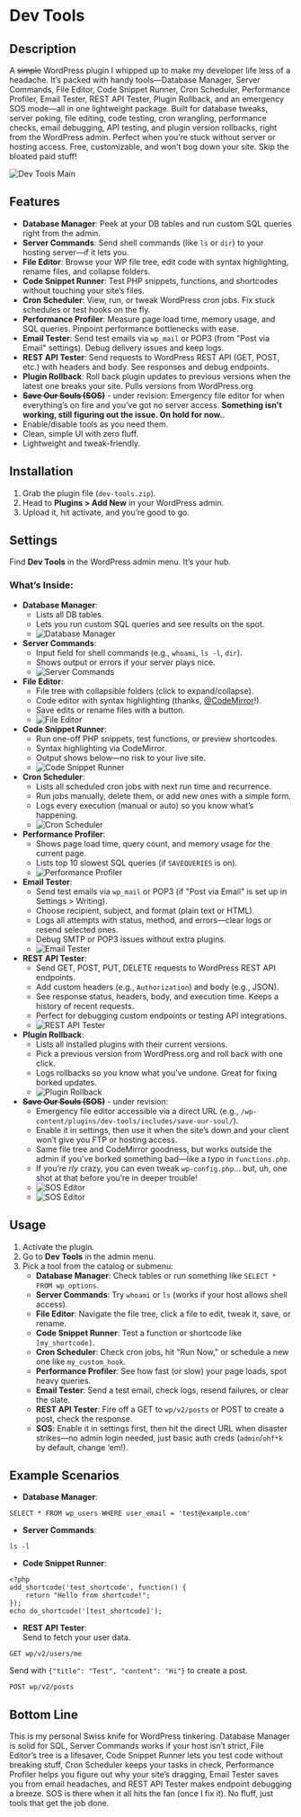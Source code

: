 # Dev Tools
## Description
A ~~simple~~ WordPress plugin I whipped up to make my developer life less of a headache. It’s packed with handy tools—Database Manager, Server Commands, File Editor, Code Snippet Runner, Cron Scheduler, Performance Profiler, Email Tester, REST API Tester, Plugin Rollback, and an emergency SOS mode—all in one lightweight package. Built for database tweaks, server poking, file editing, code testing, cron wrangling, performance checks, email debugging, API testing, and plugin version rollbacks, right from the WordPress admin. Perfect when you’re stuck without server or hosting access. Free, customizable, and won’t bog down your site. Skip the bloated paid stuff!


![Dev Tools Main](https://raw.githubusercontent.com/Kryku/wordpress-dev-tools/refs/heads/main/screenshots/dev-tools.jpg)

## Features
* **Database Manager**: Peek at your DB tables and run custom SQL queries right from the admin.
* **Server Commands**: Send shell commands (like `ls` or `dir`) to your hosting server—if it lets you.
* **File Editor**: Browse your WP file tree, edit code with syntax highlighting, rename files, and collapse folders.
* **Code Snippet Runner**: Test PHP snippets, functions, and shortcodes without touching your site’s files.
* **Cron Scheduler**: View, run, or tweak WordPress cron jobs. Fix stuck schedules or test hooks on the fly.
* **Performance Profiler**: Measure page load time, memory usage, and SQL queries. Pinpoint performance bottlenecks with ease.
* **Email Tester**: Send test emails via `wp_mail` or POP3 (from "Post via Email" settings). Debug delivery issues and keep logs.
* **REST API Tester**: Send requests to WordPress REST API (GET, POST, etc.) with headers and body. See responses and debug endpoints.
* **Plugin Rollback**: Roll back plugin updates to previous versions when the latest one breaks your site. Pulls versions from WordPress.org.
* ~~**Save Our Souls (SOS)**~~ - under revision: Emergency file editor for when everything’s on fire and you’ve got no server access. **Something isn't working, still figuring out the issue. On hold for now.**.
* Enable/disable tools as you need them.
* Clean, simple UI with zero fluff.
* Lightweight and tweak-friendly.

## Installation
1. Grab the plugin file (`dev-tools.zip`).
2. Head to **Plugins > Add New** in your WordPress admin.
3. Upload it, hit activate, and you’re good to go.

## Settings
Find **Dev Tools** in the WordPress admin menu. It’s your hub.

### What’s Inside:
- **Database Manager**:
  - Lists all DB tables.
  - Lets you run custom SQL queries and see results on the spot.
  - ![Database Manager](https://raw.githubusercontent.com/Kryku/wordpress-dev-tools/refs/heads/main/screenshots/dev-tools-db-manager.jpg)
- **Server Commands**:
  - Input field for shell commands (e.g., `whoami`, `ls -l`, `dir`).
  - Shows output or errors if your server plays nice.
  - ![Server Commands](https://raw.githubusercontent.com/Kryku/wordpress-dev-tools/refs/heads/main/screenshots/dev-tools-server-commands.jpg)
- **File Editor**:
  - File tree with collapsible folders (click to expand/collapse).
  - Code editor with syntax highlighting (thanks, [@CodeMirror](https://github.com/codemirror)!).
  - Save edits or rename files with a button.
  - ![File Editor](https://raw.githubusercontent.com/Kryku/wordpress-dev-tools/refs/heads/main/screenshots/dev-tools-file-manager.jpg)
- **Code Snippet Runner**:
  - Run one-off PHP snippets, test functions, or preview shortcodes.
  - Syntax highlighting via CodeMirror.
  - Output shows below—no risk to your live site.
  - ![Code Snippet Runner](https://raw.githubusercontent.com/Kryku/wordpress-dev-tools/refs/heads/main/screenshots/dev-tools-code-snippet-runner.jpg)
- **Cron Scheduler**:
  - Lists all scheduled cron jobs with next run time and recurrence.
  - Run jobs manually, delete them, or add new ones with a simple form.
  - Logs every execution (manual or auto) so you know what’s happening.
  - ![Cron Scheduler](https://raw.githubusercontent.com/Kryku/wordpress-dev-tools/refs/heads/main/screenshots/dev-tools-cron-scheduler.jpg)
- **Performance Profiler**:
  - Shows page load time, query count, and memory usage for the current page.
  - Lists top 10 slowest SQL queries (if `SAVEQUERIES` is on).
  - ![Performance Profiler](https://raw.githubusercontent.com/Kryku/wordpress-dev-tools/refs/heads/main/screenshots/dev-tools-performance-profiler.jpg)
- **Email Tester**:
  - Send test emails via `wp_mail` or POP3 (if "Post via Email" is set up in Settings > Writing).
  - Choose recipient, subject, and format (plain text or HTML).
  - Logs all attempts with status, method, and errors—clear logs or resend selected ones.
  - Debug SMTP or POP3 issues without extra plugins.
  - ![Email Tester](https://raw.githubusercontent.com/Kryku/wordpress-dev-tools/refs/heads/main/screenshots/dev-tools-email-tester.jpg)
- **REST API Tester**:
  - Send GET, POST, PUT, DELETE requests to WordPress REST API endpoints.
  - Add custom headers (e.g., `Authorization`) and body (e.g., JSON).
  - See response status, headers, body, and execution time. Keeps a history of recent requests.
  - Perfect for debugging custom endpoints or testing API integrations.
  - ![REST API Tester](https://raw.githubusercontent.com/Kryku/wordpress-dev-tools/refs/heads/main/screenshots/dev-tools-rest-api-tester.jpg)
- **Plugin Rollback**:
  - Lists all installed plugins with their current versions.
  - Pick a previous version from WordPress.org and roll back with one click.
  - Logs rollbacks so you know what you’ve undone. Great for fixing borked updates.
  - ![Plugin Rollback](https://raw.githubusercontent.com/Kryku/wordpress-dev-tools/refs/heads/main/screenshots/dev-tools-plugin-rollback.jpg)
- ~~**Save Our Souls (SOS)**~~ - under revision:
  - Emergency file editor accessible via a direct URL (e.g., `/wp-content/plugins/dev-tools/includes/save-our-soul/`).
  - Enable it in settings, then use it when the site’s down and your client won’t give you FTP or hosting access.
  - Same file tree and CodeMirror goodness, but works outside the admin if you’ve borked something bad—like a typo in `functions.php`.
  - If you’re *rly* crazy, you can even tweak `wp-config.php`… but, uh, one shot at that before you’re in deeper trouble!
  - ![SOS Editor](https://raw.githubusercontent.com/Kryku/wordpress-dev-tools/refs/heads/main/screenshots/dev-tools-sos-1.jpg)
  - ![SOS Editor](https://raw.githubusercontent.com/Kryku/wordpress-dev-tools/refs/heads/main/screenshots/dev-tools-sos-2.jpg)

## Usage
1. Activate the plugin.
2. Go to **Dev Tools** in the admin menu.
3. Pick a tool from the catalog or submenu:
   - **Database Manager**: Check tables or run something like `SELECT * FROM wp_options`.
   - **Server Commands**: Try `whoami` or `ls` (works if your host allows shell access).
   - **File Editor**: Navigate the file tree, click a file to edit, tweak it, save, or rename.
   - **Code Snippet Runner**: Test a function or shortcode like `[my_shortcode]`.
   - **Cron Scheduler**: Check cron jobs, hit "Run Now," or schedule a new one like `my_custom_hook`.
   - **Performance Profiler**: See how fast (or slow) your page loads, spot heavy queries.
   - **Email Tester**: Send a test email, check logs, resend failures, or clear the slate.
   - **REST API Tester**: Fire off a GET to `wp/v2/posts` or POST to create a post, check the response.
   - **SOS**: Enable it in settings first, then hit the direct URL when disaster strikes—no admin login needed, just basic auth creds (`admin`/`ohf*k` by default, change ‘em!).

## Example Scenarios
- **Database Manager**:  
```
SELECT * FROM wp_users WHERE user_email = 'test@example.com'
```
- **Server Commands**:  
```
ls -l
```
- **Code Snippet Runner**:  
```
<?php
add_shortcode('test_shortcode', function() {
    return "Hello from shortcode!";
});
echo do_shortcode('[test_shortcode]');
```
- **REST API Tester**:  
Send to fetch your user data.
``` 
GET wp/v2/users/me
```
Send  with `{"title": "Test", "content": "Hi"}` to create a post.
```
POST wp/v2/posts
```
## Bottom Line
This is my personal Swiss knife for WordPress tinkering. Database Manager is solid for SQL, Server Commands works if your host isn’t strict, File Editor’s tree is a lifesaver, Code Snippet Runner lets you test code without breaking stuff, Cron Scheduler keeps your tasks in check, Performance Profiler helps you figure out why your site’s dragging, Email Tester saves you from email headaches, and REST API Tester makes endpoint debugging a breeze. SOS is there when it all hits the fan (once I fix it). No fluff, just tools that get the job done.